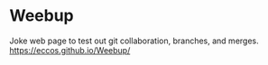 # Weebup
Joke web page to test out git collaboration, branches, and merges.
https://eccos.github.io/Weebup/